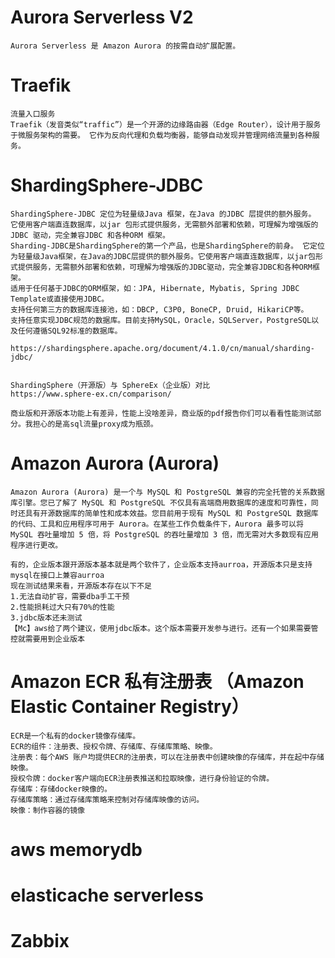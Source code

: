 # Aurora Serverless V2
    Aurora Serverless 是 Amazon Aurora 的按需自动扩展配置。
# Traefik
    流量入口服务
    Traefik（发音类似“traffic”）是一个开源的边缘路由器（Edge Router），设计用于服务于微服务架构的需要。 它作为反向代理和负载均衡器，能够自动发现并管理网络流量到各种服务。

# ShardingSphere-JDBC
    ShardingSphere-JDBC 定位为轻量级Java 框架，在Java 的JDBC 层提供的额外服务。 它使用客户端直连数据库，以jar 包形式提供服务，无需额外部署和依赖，可理解为增强版的JDBC 驱动，完全兼容JDBC 和各种ORM 框架。
    Sharding-JDBC是ShardingSphere的第一个产品，也是ShardingSphere的前身。 它定位为轻量级Java框架，在Java的JDBC层提供的额外服务。它使用客户端直连数据库，以jar包形式提供服务，无需额外部署和依赖，可理解为增强版的JDBC驱动，完全兼容JDBC和各种ORM框架。
    适用于任何基于JDBC的ORM框架，如：JPA, Hibernate, Mybatis, Spring JDBC Template或直接使用JDBC。
    支持任何第三方的数据库连接池，如：DBCP, C3P0, BoneCP, Druid, HikariCP等。
    支持任意实现JDBC规范的数据库。目前支持MySQL，Oracle，SQLServer，PostgreSQL以及任何遵循SQL92标准的数据库。

    https://shardingsphere.apache.org/document/4.1.0/cn/manual/sharding-jdbc/


    ShardingSphere（开源版）与 SphereEx（企业版）对比
    https://www.sphere-ex.cn/comparison/

    商业版和开源版本功能上有差异，性能上没啥差异，商业版的pdf报告你们可以看看性能测试部分。我担心的是高sql流量proxy成为瓶颈。

# Amazon Aurora (Aurora)
    Amazon Aurora (Aurora) 是一个与 MySQL 和 PostgreSQL 兼容的完全托管的关系数据库引擎。您已了解了 MySQL 和 PostgreSQL 不仅具有高端商用数据库的速度和可靠性，同时还具有开源数据库的简单性和成本效益。您目前用于现有 MySQL 和 PostgreSQL 数据库的代码、工具和应用程序可用于 Aurora。在某些工作负载条件下，Aurora 最多可以将 MySQL 吞吐量增加 5 倍，将 PostgreSQL 的吞吐量增加 3 倍，而无需对大多数现有应用程序进行更改。

    有的，企业版本跟开源版本基本就是两个软件了，企业版本支持aurroa，开源版本只是支持mysql在接口上兼容aurroa
    现在测试结果来看，开源版本存在以下不足
    1.无法自动扩容，需要dba手工干预
    2.性能损耗过大只有70%的性能
    3.jdbc版本还未测试
    【Mc】aws给了两个建议，使用jdbc版本。这个版本需要开发参与进行。还有一个如果需要管控就需要用到企业版本
# Amazon ECR 私有注册表 （Amazon Elastic Container Registry）
    ECR是一个私有的docker镜像存储库。
    ECR的组件：注册表、授权令牌、存储库、存储库策略、映像。
    注册表：每个AWS 账户均提供ECR的注册表，可以在注册表中创建映像的存储库，并在起中存储映像。
    授权令牌：docker客户端向ECR注册表推送和拉取映像，进行身份验证的令牌。
    存储库：存储docker映像的。
    存储库策略：通过存储库策略来控制对存储库映像的访问。
    映像：制作容器的镜像
# aws memorydb
# elasticache serverless
# Zabbix